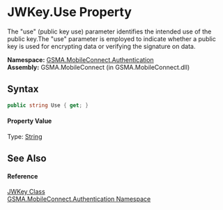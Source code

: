 JWKey.Use Property
==================
The "use" (public key use) parameter identifies the intended use of the public key.The "use" parameter is employed to indicate whether a public key is used for encrypting data or verifying the signature on data.

**Namespace:** [GSMA.MobileConnect.Authentication][1]  
**Assembly:** GSMA.MobileConnect (in GSMA.MobileConnect.dll)

Syntax
------

```csharp
public string Use { get; }
```

#### Property Value
Type: [String][2]

See Also
--------

#### Reference
[JWKey Class][3]  
[GSMA.MobileConnect.Authentication Namespace][1]  

[1]: ../README.md
[2]: http://msdn.microsoft.com/en-us/library/s1wwdcbf
[3]: README.md
[4]: ../../_icons/Help.png